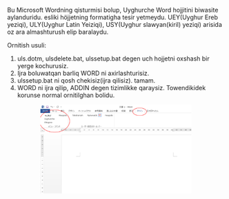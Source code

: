 Bu Microsoft Wordning qisturmisi bolup, Uyghurche Word hojjitini biwasite aylanduridu. esliki höjjetning formatigha tesir yetmeydu.
UEY(Uyghur Ereb yeziqi), ULY(Uyghur Latin Yeiziqi), USY(Uyghur slawyan(kiril) yeziqi) arisida oz ara almashturush elip baralaydu.

Ornitish usuli:
1. uls.dotm, ulsdelete.bat, ulssetup.bat degen uch hojjetni oxshash bir yerge kochurusiz.
2. Ijra boluwatqan barliq WORD ni axirlashturisiz.
3. ulssetup.bat ni qosh chekisiz(ijra qilisiz). tamam.
4. WORD ni ijra qilip, ADDIN degen tizimlikke qaraysiz. Towendikidek korunse normal ornitilghan bolidu.

<p align="center">
  <img src="./screenshot1.png" width="350"/>
</p>
